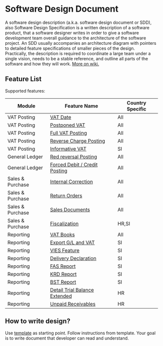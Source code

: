 # Software Design Document

A software design description (a.k.a. software design document or SDD), also Software Design Specification is a written description of a software product, that a software designer writes in order to give a software development team overall guidance to the architecture of the software project. An SDD usually accompanies an architecture diagram with pointers to detailed feature specifications of smaller pieces of the design. Practically, the description is required to coordinate a large team under a single vision, needs to be a stable reference, and outline all parts of the software and how they will work. [More on wiki.](https://en.wikipedia.org/wiki/Software_design_description)

## Feature List

Supported features:

Module|Feature Name|Country Specific
-----|------------|----------------
VAT Posting|[VAT Date](features/VATDate.md)|All
VAT Posting|[Postponed VAT](features/PostponedVAT.md)|All
VAT Posting|[Full VAT Posting](features/FullVATPosting.md)|All
VAT Posting|[Reverse Charge Posting](features/ReverseChargePosting.md)|All
VAT Posting|[Informative VAT](features/InformativeVAT.md)|SI
General Ledger|[Red reversal Posting](features/RedReversalPosting.md)|All
General Ledger|[Forced Debit / Credit Posting](features/ForcedDebitCreditPosting.md)|All
Sales & Purchase|[Internal Correction](features/InternalCorrection.md)|All
Sales & Purchase|[Return Orders](features/ReturnOrders.md)|All
Sales & Purchase|[Sales Documents](features/SalesDocuments.md)|All
Sales & Purchase|[Fiscalization](features/Fiscalization.md)|HR,SI
Reporting|[VAT Books](features/VATBooks.md)|All
Reporting|[Export G/L and VAT](features/ExportGLandVAT.md)|SI
Reporting|[VIES Feature](features/VIES.md)|SI
Reporting|[Delivery Declaration](features/DeliveryDeclaration.md)|SI
Reporting|[FAS Report](features/FAS.md)|SI
Reporting|[KRD Report](features/KDR.md)|SI
Reporting|[BST Report](features/BST.md)|SI
Reporting|[Detail Trial Balance Extended](features/DetailTrialBalanceExtended.md)|HR
Reporting|[Unpaid Receivables](features/UnpaidReceivables.md)|HR

## How to write design?

Use [template](template/Template.md) as starting point. Follow instructions from template. Your goal is to write document that developer can read and understand. 
